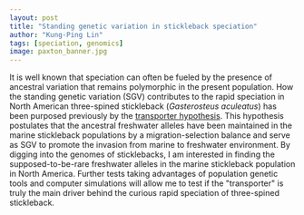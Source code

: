 ```yaml
---
layout: post
title: "Standing genetic variation in stickleback speciation"
author: "Kung-Ping Lin"
tags: [speciation, genomics]
image: paxton_banner.jpg
---
```


It is well known that speciation can often be fueled by the presence of ancestral variation that remains polymorphic in the present population. How the standing genetic variation (SGV) contributes to the rapid speciation in North American three-spined stickleback (*Gasterosteus aculeatus*) has been purposed previously by the [transporter hypothesis](https://doi.org/10.1073/pnas.0901264106). This hypothesis postulates that the ancestral freshwater alleles have been maintained in the marine stickleback populations by a migration-selection balance and serve as SGV to promote the invasion from marine to freshwater environment. By digging into the genomes of sticklebacks, I am interested in finding the supposed-to-be-rare freshwater alleles in the marine stickleback population in North America. Further tests taking advantages of population genetic tools and computer simulations will allow me to test if the "transporter" is truly the main driver behind the curious rapid speciation of three-spined stickleback.
